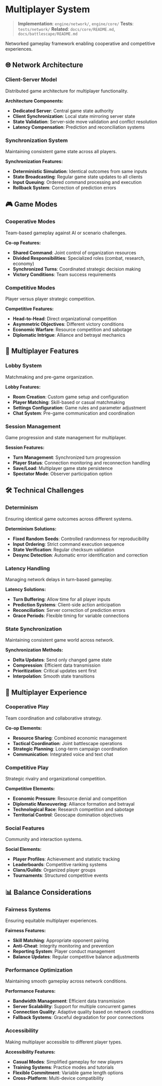 # Multiplayer System

> **Implementation**: `engine/network/`, `engine/core/`
> **Tests**: `tests/network/`
> **Related**: `docs/core/README.md`, `docs/battlescape/README.md`

Networked gameplay framework enabling cooperative and competitive experiences.

## 🌐 Network Architecture

### Client-Server Model
Distributed game architecture for multiplayer functionality.

**Architecture Components:**
- **Dedicated Server**: Central game state authority
- **Client Synchronization**: Local state mirroring server state
- **State Validation**: Server-side move validation and conflict resolution
- **Latency Compensation**: Prediction and reconciliation systems

### Synchronization System
Maintaining consistent game state across all players.

**Synchronization Features:**
- **Deterministic Simulation**: Identical outcomes from same inputs
- **State Broadcasting**: Regular game state updates to all clients
- **Input Queuing**: Ordered command processing and execution
- **Rollback System**: Correction of prediction errors

## 🎮 Game Modes

### Cooperative Modes
Team-based gameplay against AI or scenario challenges.

**Co-op Features:**
- **Shared Command**: Joint control of organization resources
- **Divided Responsibilities**: Specialized roles (combat, research, economy)
- **Synchronized Turns**: Coordinated strategic decision making
- **Victory Conditions**: Team success requirements

### Competitive Modes
Player versus player strategic competition.

**Competitive Features:**
- **Head-to-Head**: Direct organizational competition
- **Asymmetric Objectives**: Different victory conditions
- **Economic Warfare**: Resource competition and sabotage
- **Diplomatic Intrigue**: Alliance and betrayal mechanics

## 🎯 Multiplayer Features

### Lobby System
Matchmaking and pre-game organization.

**Lobby Features:**
- **Room Creation**: Custom game setup and configuration
- **Player Matching**: Skill-based or casual matchmaking
- **Settings Configuration**: Game rules and parameter adjustment
- **Chat System**: Pre-game communication and coordination

### Session Management
Game progression and state management for multiplayer.

**Session Features:**
- **Turn Management**: Synchronized turn progression
- **Player Status**: Connection monitoring and reconnection handling
- **Save/Load**: Multiplayer game state persistence
- **Spectator Mode**: Observer participation option

## 🛠️ Technical Challenges

### Determinism
Ensuring identical game outcomes across different systems.

**Determinism Solutions:**
- **Fixed Random Seeds**: Controlled randomness for reproducibility
- **Input Ordering**: Strict command execution sequence
- **State Verification**: Regular checksum validation
- **Desync Detection**: Automatic error identification and correction

### Latency Handling
Managing network delays in turn-based gameplay.

**Latency Solutions:**
- **Turn Buffering**: Allow time for all player inputs
- **Prediction Systems**: Client-side action anticipation
- **Reconciliation**: Server correction of prediction errors
- **Grace Periods**: Flexible timing for variable connections

### State Synchronization
Maintaining consistent game world across network.

**Synchronization Methods:**
- **Delta Updates**: Send only changed game state
- **Compression**: Efficient data transmission
- **Prioritization**: Critical updates sent first
- **Interpolation**: Smooth state transitions

## 🎯 Multiplayer Experience

### Cooperative Play
Team coordination and collaborative strategy.

**Co-op Elements:**
- **Resource Sharing**: Combined economic management
- **Tactical Coordination**: Joint battlescape operations
- **Strategic Planning**: Long-term campaign coordination
- **Communication**: Integrated voice and text chat

### Competitive Play
Strategic rivalry and organizational competition.

**Competitive Elements:**
- **Economic Pressure**: Resource denial and competition
- **Diplomatic Maneuvering**: Alliance formation and betrayal
- **Technological Race**: Research competition and sabotage
- **Territorial Control**: Geoscape domination objectives

### Social Features
Community and interaction systems.

**Social Elements:**
- **Player Profiles**: Achievement and statistic tracking
- **Leaderboards**: Competitive ranking systems
- **Clans/Guilds**: Organized player groups
- **Tournaments**: Structured competitive events

## 📊 Balance Considerations

### Fairness Systems
Ensuring equitable multiplayer experiences.

**Fairness Features:**
- **Skill Matching**: Appropriate opponent pairing
- **Anti-Cheat**: Integrity monitoring and prevention
- **Reporting System**: Player conduct management
- **Balance Updates**: Regular competitive balance adjustments

### Performance Optimization
Maintaining smooth gameplay across network conditions.

**Performance Features:**
- **Bandwidth Management**: Efficient data transmission
- **Server Scalability**: Support for multiple concurrent games
- **Connection Quality**: Adaptive quality based on network conditions
- **Fallback Systems**: Graceful degradation for poor connections

### Accessibility
Making multiplayer accessible to different player types.

**Accessibility Features:**
- **Casual Modes**: Simplified gameplay for new players
- **Training Systems**: Practice modes and tutorials
- **Flexible Commitment**: Variable game length options
- **Cross-Platform**: Multi-device compatibility